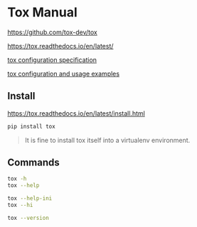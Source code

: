 # Tox Manual

<https://github.com/tox-dev/tox>

<https://tox.readthedocs.io/en/latest/>

[tox configuration specification](https://tox.readthedocs.io/en/latest/config.html)

[tox configuration and usage examples](https://tox.readthedocs.io/en/latest/examples.html)

## Install

<https://tox.readthedocs.io/en/latest/install.html>

```bash
pip install tox
```

> It is fine to install tox itself into a virtualenv environment.

## Commands

```bash
tox -h
tox --help
```

```bash
tox --help-ini
tox --hi
```

```bash
tox --version
```
